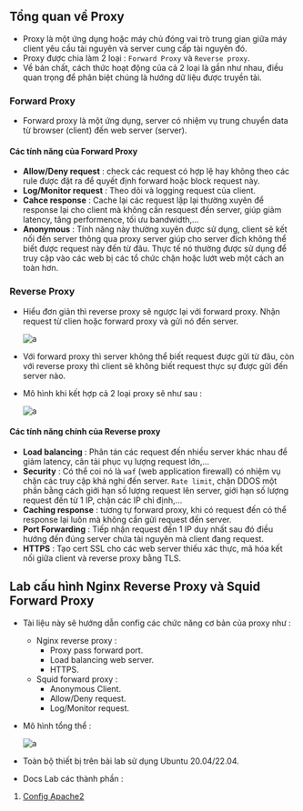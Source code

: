## Tổng quan về Proxy

- Proxy là một ứng dụng hoặc máy chủ đóng vai trò trung gian giữa máy client yêu cầu tài nguyên và server cung cấp tài nguyên đó.
- Proxy được chia làm 2 loại : `Forward Proxy` và `Reverse proxy`.
- Về bản chất, cách thức hoạt động của cả 2 loại là gần như nhau, điều quan trọng để phân biệt chúng là hướng dữ liệu được truyền tải.

### Forward Proxy

- Forward proxy là một ứng dụng, server có nhiệm vụ trung chuyển data từ browser (client) đến web server (server).

#### Các tính năng của Forward Proxy

- **Allow/Deny request** : check các request có hợp lệ hay không theo các rule được đặt ra để quyết định forward hoặc block request này.
- **Log/Monitor request** : Theo dõi và logging request của client.
- **Cahce response** : Cache lại các request lặp lại thường xuyên để response lại cho client mà không cần resquest đến server, giúp giảm latency, tăng performence, tối ưu bandwidth,...
- **Anonymous** : Tính năng này thường xuyên được sử dụng, client sẽ kết nối đến server thông qua proxy server giúp cho server đích không thể biết được request này đến từ đâu. Thực tế nó thường được sử dụng để truy cập vào các web bị các tổ chức chặn hoặc lướt web một cách an toàn hơn.

### Reverse Proxy

- Hiểu đơn giản thì reverse proxy sẽ ngược lại với forward proxy. Nhận request từ clien hoặc forward proxy và gửi nó đến server.

    ![a](https://imgur.com/TwfwyxP.png)

- Với forward proxy thì server không thể biết request được gửi từ đâu, còn với reverse proxy thì client sẽ không biết request thực sự được gửi đến server nào.
- Mô hình khi kết hợp cả 2 loại proxy sẽ như sau :

    ![a](https://imgur.com/rF1qyP0.png)

#### Các tính năng chính của Reverse proxy

- **Load balancing** : Phân tán các request đến nhiều server khác nhau để giảm latency, cân tải phục vụ lượng request lớn,...
- **Security** : Có thể coi nó là `waf` (web application firewall) có nhiệm vụ chặn các truy cập khả nghi đến server. `Rate limit`, chặn DDOS một phần bằng cách giới hạn số lượng request lên server, giới hạn số lượng request đến từ 1 IP, chặn các IP chỉ định,...
- **Caching response** : tương tự forward proxy, khi có request đến có thể response lại luôn mà không cần gửi request đến server.
- **Port Forwarding** : Tiếp nhận request đến 1 IP duy nhất sau đó điều hướng đến đúng server chứa tài nguyên mà client đang request.
- **HTTPS** : Tạo cert SSL cho các web server thiếu xác thực, mã hóa kết nối giữa client và reverse proxy bằng TLS.


## Lab cấu hình Nginx Reverse Proxy và Squid Forward Proxy

- Tài liệu này sẽ hướng dẫn config các chức năng cơ bản của proxy như :
    - Nginx reverse proxy :
        - Proxy pass forward port.
        - Load balancing web server.
        - HTTPS.
    - Squid forward proxy :
        - Anonymous Client.
        - Allow/Deny request.
        - Log/Monitor request.

- Mô hình tổng thể :

    ![a](https://imgur.com/9Hqmmym.png)

- Toàn bộ thiết bị trên bài lab sử dụng Ubuntu 20.04/22.04.
- Docs Lab các thành phần :

1. [Config Apache2](./Docs%20Lab/Config_Apache2.md)